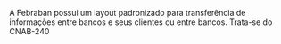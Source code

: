 A Febraban possui um layout padronizado para transferência de informações entre bancos e seus clientes ou entre bancos.
Trata-se do CNAB-240